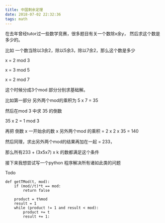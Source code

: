```yaml
---
title: 中国剩余定理
date: 2018-07-02 22:32:36
tags: math
---
```


在去年曾经tutor过一些数学竞赛，很多题目有关一个数除x余y， 然后求这个数是多少的。

比如 一个数当除以3余2，除以5余3，除以7余2，那么这个数是多少

x = 2 mod 3

x = 3 mod 5

x = 2 mod 7


这个时候分成3个mod 部分分别求基础解。

比如第一部分 另外两个mod的乘积为 5 x 7 = 35

然后在mod 3 中求 35 的倒数

35 x 2 = 1 mod 3

再把 倒数 x 一开始余的数 x 另外两个mod 的乘积 = 2 x 2 x 35 = 140

然后同理，求出另外两个mod的结果再加在一起 = 233，

那么所有233 + (3x5x7) x k 的数都满足这个条件

接下来我想尝试写一个python 程序解决所有诸如此类的问题

Todo

	def getTMod(t, mod):
		if (mod//t)*t == mod:
			return false

		product = t%mod
		result = 1
		while (product != 1 and result < mod):
			product += t
			result += 1:

